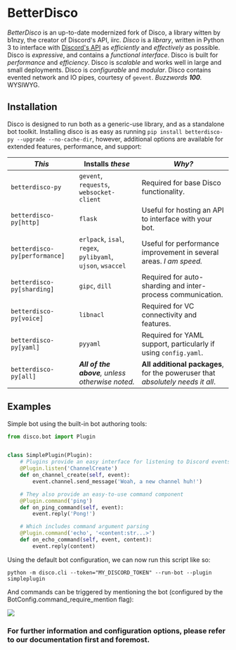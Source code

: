 # BetterDisco
_BetterDisco_ is an up-to-date modernized fork of Disco, a library witten by b1nzy, the creator of Discord's API, iirc. 
_Disco_ is a _library_, written in Python 3 to interface with [Discord's API](https://discord.com/developers/docs/intro) as _efficiently_ and _effectively_ as possible. 
Disco is _expressive_, and contains a _functional interface_. 
Disco is built for _performance_ and _efficiency_. 
Disco is _scalable_ and works well in large and small deployments. 
Disco is _configurable_ and _modular_. 
Disco contains evented network and IO pipes, courtesy of `gevent`. 
_Buzzwords **100**._ WYSIWYG. 


## Installation
Disco is designed to run both as a generic-use library, and as a standalone bot toolkit. Installing disco is as easy as running `pip install betterdisco-py --upgrade --no-cache-dir`, however, additional options are available for extended features, performance, and support:

| _This_                        | Installs _these_                                            | _Why?_                                                                         |
|-------------------------------|-------------------------------------------------------------|--------------------------------------------------------------------------------|
| `betterdisco-py`              | `gevent`, `requests`, `websocket-client`                    | Required for base Disco functionality.                                         |
| `betterdisco-py[http]`        | `flask`                                                     | Useful for hosting an API to interface with your bot.                          |
| `betterdisco-py[performance]` | `erlpack`, `isal`, `regex`, `pylibyaml`, `ujson`, `wsaccel` | Useful for performance improvement in several areas. _I am speed._             |
| `betterdisco-py[sharding]`    | `gipc`, `dill`                                              | Required for auto-sharding and inter-process communication.                    |
| `betterdisco-py[voice]`       | `libnacl`                                                   | Required for VC connectivity and features.                                     |
| `betterdisco-py[yaml]`        | `pyyaml`                                                    | Required for YAML support, particularly if using `config.yaml`.                |
| `betterdisco-py[all]`         | _**All of the above**, unless otherwise noted._             | **All additional packages**, for the poweruser that _absolutely needs it all_. |


## Examples
Simple bot using the built-in bot authoring tools:

```python
from disco.bot import Plugin


class SimplePlugin(Plugin):
    # Plugins provide an easy interface for listening to Discord events
    @Plugin.listen('ChannelCreate')
    def on_channel_create(self, event):
        event.channel.send_message('Woah, a new channel huh!')

    # They also provide an easy-to-use command component
    @Plugin.command('ping')
    def on_ping_command(self, event):
        event.reply('Pong!')

    # Which includes command argument parsing
    @Plugin.command('echo', '<content:str...>')
    def on_echo_command(self, event, content):
        event.reply(content)
```

Using the default bot configuration, we can now run this script like so:

`python -m disco.cli --token="MY_DISCORD_TOKEN" --run-bot --plugin simpleplugin`

And commands can be triggered by mentioning the bot (configured by the BotConfig.command_require_mention flag):

![](http://i.imgur.com/Vw6T8bi.png)

### For further information and configuration options, please refer to our documentation first and foremost.